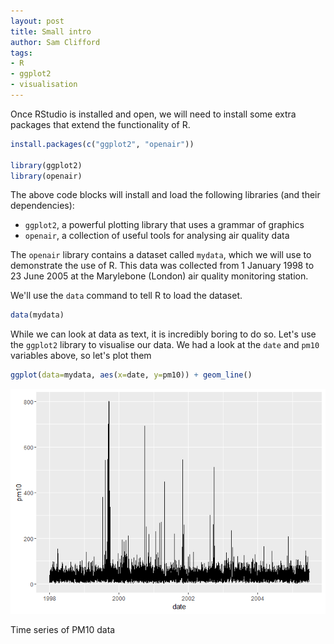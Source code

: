 ```yaml
---
layout: post
title: Small intro
author: Sam Clifford
tags:
- R
- ggplot2
- visualisation
---
```


Once RStudio is installed and open, we will need to install some extra packages that extend the functionality of R.

``` r
install.packages(c("ggplot2", "openair"))

library(ggplot2)
library(openair)
```

The above code blocks will install and load the following libraries (and their dependencies):

-   `ggplot2`, a powerful plotting library that uses a grammar of graphics
-   `openair`, a collection of useful tools for analysing air quality data

The `openair` library contains a dataset called `mydata`, which we will use to demonstrate the use of R. This data was collected from 1 January 1998 to 23 June 2005 at the Marylebone (London) air quality monitoring station.

We'll use the `data` command to tell R to load the dataset.

``` r
data(mydata)
```

While we can look at data as text, it is incredibly boring to do so. Let's use the `ggplot2` library to visualise our data. We had a look at the `date` and `pm10` variables above, so let's plot them

``` r
ggplot(data=mydata, aes(x=date, y=pm10)) + geom_line()
```

<img src="/assets/small_files/figure-markdown_github/unnamed-chunk-4-1.png" alt="Time series of PM10 data"  />
<p class="caption">
Time series of PM10 data
</p>
